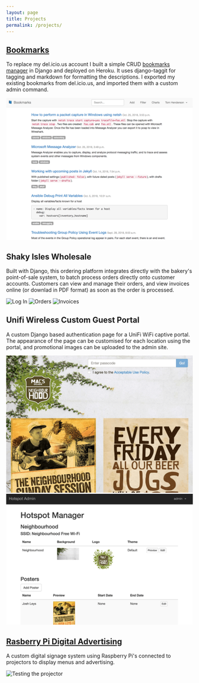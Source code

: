 ```yaml
---
layout: page
title: Projects
permalink: /projects/
---
```


## [Bookmarks](https://github.com/tom-henderson/bookmarks)

To replace my del.icio.us account I built a simple CRUD [bookmarks manager](https://frozen-plateau-22554.herokuapp.com) in Django and deployed on Heroku. It uses django-taggit for tagging and markdown for formatting the descriptions. I exported my existing bookmarks from del.icio.us, and imported them with a custom admin command.

![Bookmarks](/assets/images/projects/bookmarks.png)

## Shaky Isles Wholesale

Built with Django, this ordering platform integrates directly with the bakery's point-of-sale system, to batch process orders directly onto customer accounts. Customers can view and manage their orders, and view invoices online (or downlad in PDF format) as soon as the order is processed.

![Log In](/assets/images/projects/shaky-log-in.png)
![Orders](/assets/images/projects/shaky-orders.png)
![Invoices](/assets/images/projects/shaky-invoices.png)

## Unifi Wireless Custom Guest Portal

A custom Django based authentication page for a UniFi WiFi captive portal. The appearance of the page can be customised for each location using the portal, and promotional images can be uploaded to the admin site.

![Customer Login with Advertising](/assets/images/posts/unifi-custom-portal.png)
![Admin Site](/assets/images/posts/unifi-custom-portal-config.png)

## [Rasberry Pi Digital Advertising](https://github.com/tom-henderson/pi-projector)

A custom digital signage system using Raspberry Pi's connected to projectors to display menus and advertising.

![Testing the projector](/assets/images/projects/projector-image.jpg)
